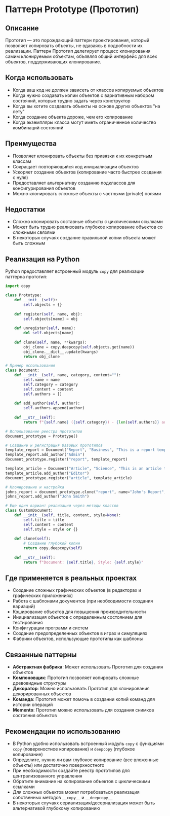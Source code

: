 # Паттерн Prototype (Прототип)

## Описание

Прототип — это порождающий паттерн проектирования, который позволяет копировать объекты, не вдаваясь в подробности их реализации. Паттерн Прототип делегирует процесс клонирования самим клонируемым объектам, объявляя общий интерфейс для всех объектов, поддерживающих клонирование.

## Когда использовать

- Когда ваш код не должен зависеть от классов копируемых объектов
- Когда нужно создавать копии объектов с вариативным набором состояний, которые трудно задать через конструктор
- Когда вы хотите создавать объекты на основе других объектов "на лету"
- Когда создание объекта дороже, чем его копирование
- Когда экземпляры класса могут иметь ограниченное количество комбинаций состояний

## Преимущества

- Позволяет клонировать объекты без привязки к их конкретным классам
- Сокращает повторяющийся код инициализации объектов
- Ускоряет создание объектов (копирование часто быстрее создания с нуля)
- Предоставляет альтернативу созданию подклассов для конфигурирования объектов
- Можно клонировать сложные объекты с частными (private) полями

## Недостатки

- Сложно клонировать составные объекты с циклическими ссылками
- Может быть трудно реализовать глубокое копирование объектов со сложными связями
- В некоторых случаях создание правильной копии объекта может быть сложным

## Реализация на Python

Python предоставляет встроенный модуль `copy` для реализации паттерна прототип:

```python
import copy

class Prototype:
    def __init__(self):
        self.objects = {}
    
    def register(self, name, obj):
        self.objects[name] = obj
    
    def unregister(self, name):
        del self.objects[name]
    
    def clone(self, name, **kwargs):
        obj_clone = copy.deepcopy(self.objects.get(name))
        obj_clone.__dict__.update(kwargs)
        return obj_clone

# Пример использования
class Document:
    def __init__(self, name, category, content=""):
        self.name = name
        self.category = category
        self.content = content
        self.authors = []
    
    def add_author(self, author):
        self.authors.append(author)
    
    def __str__(self):
        return f"{self.name} ({self.category}) - {len(self.authors)} authors, {len(self.content)} chars"

# Использование реестра прототипов
document_prototype = Prototype()

# Создание и регистрация базовых прототипов
template_report = Document("Report", "Business", "This is a report template")
template_report.add_author("Admin")
document_prototype.register("report", template_report)

template_article = Document("Article", "Science", "This is an article template")
template_article.add_author("Editor")
document_prototype.register("article", template_article)

# Клонирование и настройка
johns_report = document_prototype.clone("report", name="John's Report", content="Quarterly sales data")
johns_report.add_author("John Smith")

# Еще один вариант реализации через методы классов
class CustomDocument:
    def __init__(self, title, content, style=None):
        self.title = title
        self.content = content
        self.style = style or {}
    
    def clone(self):
        # Создание глубокой копии
        return copy.deepcopy(self)
    
    def __str__(self):
        return f"Document: {self.title}, Style: {self.style}"
```

## Где применяется в реальных проектах

- Создание сложных графических объектов (в редакторах и графических приложениях)
- Работа с шаблонами документов (при необходимости создания вариаций)
- Кэширование объектов для повышения производительности
- Инициализация объектов с определенным состоянием для тестирования
- Конфигурации программ и систем
- Создание предопределенных объектов в играх и симуляциях
- Фабрики объектов, использующие прототипы как шаблоны

## Связанные паттерны

- **Абстрактная фабрика**: Может использовать Прототип для создания объектов
- **Компоновщик**: Прототип позволяет копировать сложные древовидные структуры
- **Декоратор**: Можно использовать Прототип для клонирования декорированных объектов
- **Команда**: Прототип может помочь в создании копий команд для истории операций
- **Memento**: Прототип можно использовать для создания снимков состояния объектов

## Рекомендации по использованию

- В Python удобно использовать встроенный модуль `copy` с функциями `copy` (поверхностное копирование) и `deepcopy` (глубокое копирование)
- Определите, нужно ли вам глубокое копирование (все вложенные объекты) или достаточно поверхностного
- При необходимости создайте реестр прототипов для централизованного управления
- Обратите внимание на копирование объектов с циклическими ссылками
- Для сложных объектов может потребоваться реализация собственных методов `__copy__` и `__deepcopy__`
- В некоторых случаях сериализация/десериализация может быть альтернативой глубокому копированию

